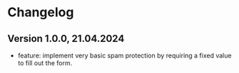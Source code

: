 # Changelog

## Version 1.0.0, 21.04.2024

- feature: implement very basic spam protection by requiring a fixed value to fill out the form.